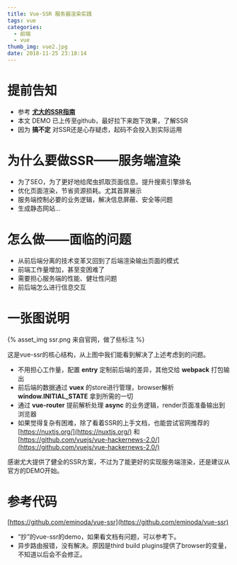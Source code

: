 ```yaml
---
title: Vue-SSR 服务器渲染实践
tags: vue
categories:
  - 前端
  - vue
thumb_img: vue2.jpg
date: 2018-11-25 23:18:14
---
```



# 提前告知
- 参考 [**尤大的SSR指南**](https://ssr.vuejs.org)
- 本文 DEMO 已上传至github，最好拉下来跑下效果，了解SSR
- 因为 **搞不定** 对SSR还是心存疑虑，起码不会投入到实际运用

# 为什么要做SSR——服务端渲染
- 为了SEO，为了更好地给爬虫抓取页面信息。提升搜索引擎排名
- 优化页面渲染，节省资源损耗。尤其首屏展示
- 服务端控制必要的业务逻辑，解决信息屏蔽、安全等问题
- 生成静态网站...

# 怎么做——面临的问题
- 从前后端分离的技术变革又回到了后端渲染输出页面的模式
- 前端工作量增加，甚至变困难了
- 需要担心服务端的性能、健壮性问题
- 前后端怎么进行信息交互

# 一张图说明
{% asset_img ssr.png 来自官网，做了些标注 %}

这是vue-ssr的核心结构，从上图中我们能看到解决了上述考虑到的问题。

- 不用担心工作量，配置 **entry** 定制前后端的差异，其他交给 **webpack** 打包输出
- 前后端的数据通过 **vuex** 的store进行管理，browser解析 **window.__INITIAL_STATE__** 拿到所需的一切
- 通过 **vue-router** 提前解析处理 **async** 的业务逻辑，render页面准备输出到浏览器
- 如果觉得复杂有困难，除了看着SSR的上手文档，也能尝试官网推荐的 [https://nuxtjs.org/](https://nuxtjs.org/) 和 [https://github.com/vuejs/vue-hackernews-2.0/](https://github.com/vuejs/vue-hackernews-2.0/)

感谢尤大提供了健全的SSR方案，不过为了能更好的实现服务端渲染，还是建议从官方的DEMO开始。

# 参考代码
[https://github.com/eminoda/vue-ssr](https://github.com/eminoda/vue-ssr)

- “抄”的vue-ssr的demo，如果看文档有问题，可以参考下。
- 异步路由报错，没有解决。原因是third build plugins提供了browser的变量，不知道以后会不会修正。